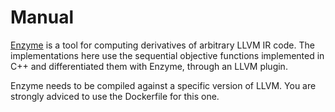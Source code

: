 # Manual

[Enzyme][] is a tool for computing derivatives of arbitrary LLVM IR
code. The implementations here use the sequential objective functions
implemented in C++ and differentiated them with Enzyme, through an
LLVM plugin.

Enzyme needs to be compiled against a specific version of LLVM. You
are strongly adviced to use the Dockerfile for this one.

[Enzyme]: https://enzyme.mit.edu/
